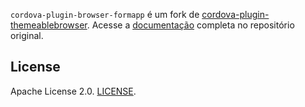 <!---
    Licensed to the Apache Software Foundation (ASF) under one
    or more contributor license agreements.  See the NOTICE file
    distributed with this work for additional information
    regarding copyright ownership.  The ASF licenses this file
    to you under the Apache License, Version 2.0 (the
    "License"); you may not use this file except in compliance
    with the License.  You may obtain a copy of the License at

      http://www.apache.org/licenses/LICENSE-2.0

    Unless required by applicable law or agreed to in writing,
    software distributed under the License is distributed on an
    "AS IS" BASIS, WITHOUT WARRANTIES OR CONDITIONS OF ANY
    KIND, either express or implied.  See the License for the
    specific language governing permissions and limitations
    under the License.
-->

`cordova-plugin-browser-formapp` é um fork de [cordova-plugin-themeablebrowser](https://github.com/initialxy/cordova-plugin-themeablebrowser). Acesse a [documentação](https://github.com/initialxy/cordova-plugin-themeablebrowser) completa no repositório original.

License
-------

Apache License 2.0. [LICENSE](LICENSE).
